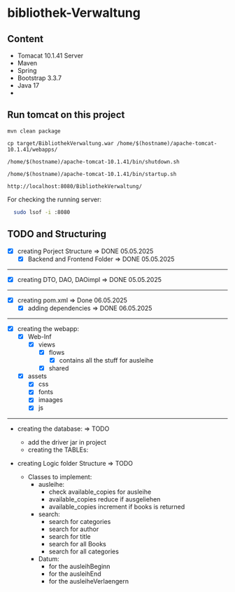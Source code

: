 # bibliothek-Verwaltung

## Content

- Tomacat 10.1.41 Server
- Maven
- Spring
- Bootstrap 3.3.7
- Java 17
- 




## Run tomcat on this project

  ```
  mvn clean package
  
cp target/BibliothekVerwaltung.war /home/$(hostname)/apache-tomcat-10.1.41/webapps/

/home/$(hostname)/apache-tomcat-10.1.41/bin/shutdown.sh

/home/$(hostname)/apache-tomcat-10.1.41/bin/startup.sh

http://localhost:8080/BibliothekVerwaltung/
```

For checking the running server:

```bash
  sudo lsof -i :8080
```


## TODO and Structuring
- [x] creating Porject Structure => DONE 05.05.2025
  - [x] Backend and Frontend Folder => DONE 05.05.2025

--- 
- [x] creating DTO, DAO, DAOimpl => DONE 05.05.2025

---

- [x] creating pom.xml => Done 06.05.2025
  - [x] adding dependencies => DONE 06.05.2025

---

  
- [x] creating the webapp:
  - [x] Web-Inf
    - [x] views
      - [x] flows
        - [x] contains all the stuff for ausleihe
      - [x] shared   
  - [x] assets
    - [x] css
    - [x] fonts
    - [x] imaages
    - [x] js

---

- creating the database: => TODO
  - add the driver jar in project
  - creating the TABLEs:


- creating Logic folder Structure => TODO
  - Classes to implement:
    - ausleihe:
      - check available_copies for ausleihe
      - available_copies reduce if ausgeliehen
      - available_copies increment if books is returned
    - search:
      - search for categories
      - search for author
      - search for title
      - search for all Books
      - search for all categories
    - Datum:
      - for the ausleihBeginn
      - for the ausleihEnd
      - for the ausleiheVerlaengern
